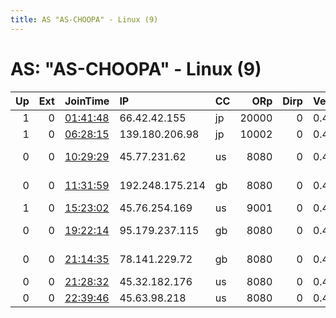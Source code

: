 ```yaml
---
title: AS "AS-CHOOPA" - Linux (9)
---
```


# AS: "AS-CHOOPA" - Linux (9)

|   Up |   Ext | JoinTime                                                                                              | IP              | CC   |   ORp |   Dirp | Version   | Contact                   | Nickname   |   eFamMembers |
|-----:|------:|:------------------------------------------------------------------------------------------------------|:----------------|:-----|------:|-------:|:----------|:--------------------------|:-----------|--------------:|
|    1 |     0 | [01:41:48](https://nusenu.github.io/OrNetStats/w/relay/ED11622079DA3897CA2807C7171E7FC874995820.html) | 66.42.42.155    | jp   | 20000 |      0 | 0.4.2.7   | 1974455987@qq.com         | KrisWu     |             1 |
|    1 |     0 | [06:28:15](https://nusenu.github.io/OrNetStats/w/relay/5E5475784D9A5F259398CAB3A61798C260126E5D.html) | 139.180.206.98  | jp   | 10002 |      0 | 0.4.2.7   | None                      | ikun       |             1 |
|    0 |     0 | [10:29:29](https://nusenu.github.io/OrNetStats/w/relay/3DE9B44057A70E2B730999AF5606E5D9B1B13FD4.html) | 45.77.231.62    | us   |  8080 |      0 | 0.4.5.9   | TorOperator torcontact1@p | terrator1  |             1 |
|    0 |     0 | [11:31:59](https://nusenu.github.io/OrNetStats/w/relay/0092B469432259D43D9275413881CB2D919BB713.html) | 192.248.175.214 | gb   |  8080 |      0 | 0.4.5.9   | TorOperator torcontact1@p | terrator1  |             1 |
|    1 |     0 | [15:23:02](https://nusenu.github.io/OrNetStats/w/relay/AFA3C9C2A784DAF07AEA6AD3EAE7ED688ADCC21F.html) | 45.76.254.169   | us   |  9001 |      0 | 0.4.6.8   | None                      | chuasdod   |             1 |
|    0 |     0 | [19:22:14](https://nusenu.github.io/OrNetStats/w/relay/1DBA56A6CB0E7580BCFA5ABDCF2EAFA3AC072D27.html) | 95.179.237.115  | gb   |  8080 |      0 | 0.4.5.9   | TorOperator torcontact1@p | terrator1  |             1 |
|    0 |     0 | [21:14:35](https://nusenu.github.io/OrNetStats/w/relay/36E705E3FD775884C54C134D1E4CC6BA15EFB7E4.html) | 78.141.229.72   | gb   |  8080 |      0 | 0.4.5.9   | TorOperator torcontact1@p | terrator1  |             1 |
|    0 |     0 | [21:28:32](https://nusenu.github.io/OrNetStats/w/relay/E8655617F0A89A6A8D7B812F0C7EA8CB4DF57707.html) | 45.32.182.176   | us   |  8080 |      0 | 0.4.5.9   | TorOperatortorcontact1%4  | terrator1  |             1 |
|    0 |     0 | [22:39:46](https://nusenu.github.io/OrNetStats/w/relay/FE05A3E568B0014D7F9D1F949AAEE52AD0D5BD1D.html) | 45.63.98.218    | us   |  8080 |      0 | 0.4.5.9   | TorOperatortorcontact1%4  | terrator1  |             1 |
